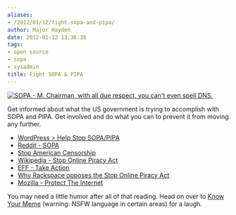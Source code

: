 ```yaml
---
aliases:
- /2012/01/12/fight-sopa-and-pipa/
author: Major Hayden
date: 2012-01-12 13:36:38
tags:
- open source
- sopa
- sysadmin
title: Fight SOPA & PIPA
---
```


[<img src="/wp-content/uploads/2012/01/sopacantspelldns.jpg" alt="SOPA - M. Chairman, with all due respect, you can&#039;t even spell DNS." title="SOPA - M. Chairman, with all due respect, you can&#039;t even spell DNS." width="625" height="374" class="alignnone size-full wp-image-2817" srcset="/wp-content/uploads/2012/01/sopacantspelldns.jpg 625w, /wp-content/uploads/2012/01/sopacantspelldns-300x179.jpg 300w" sizes="(max-width: 625px) 100vw, 625px" />][1]

Get informed about what the US government is trying to accomplish with SOPA and PIPA. Get involved and do what you can to prevent it from moving any further.

  * [WordPress > Help Stop SOPA/PIPA][2]
  * [Reddit - SOPA][3]
  * [Stop American Censorship][4]
  * [Wikipedia - Stop Online Piracy Act][5]
  * [EFF - Take Action][6]
  * [Why Rackspace opposes the Stop Online Piracy Act][7]
  * [Mozilla - Protect The Internet][8]

You may need a little humor after all of that reading. Head on over to [Know Your Meme][9] (warning: NSFW language in certain areas) for a laugh.

 [1]: /wp-content/uploads/2012/01/sopacantspelldns.jpg
 [2]: http://wordpress.org/news/2012/01/help-stop-sopa-pipa/
 [3]: http://reddit.com/r/sopa
 [4]: http://americancensorship.org/
 [5]: http://en.wikipedia.org/wiki/Stop_Online_Piracy_Act
 [6]: https://action.eff.org/o/9042/p/dia/action/public/?action_KEY=8173
 [7]: http://www.rackspace.com/cloud/blog/2011/12/24/why-rackspace-opposes-the-%E2%80%9Cstop-online-piracy-act%E2%80%9D/
 [8]: http://www.mozilla.org/sopa/
 [9]: http://knowyourmeme.com/memes/events/protect-ip-act-stop-online-piracy-act